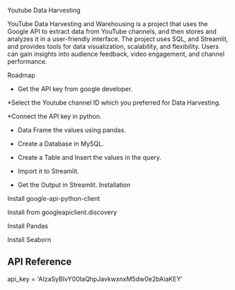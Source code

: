 
Youtube Data Harvesting 

YouTube Data Harvesting and Warehousing is a project that uses the Google API to extract data from YouTube channels, and then stores and analyzes it in a user-friendly interface. The project uses SQL, and Streamlit, and provides tools for data visualization, scalability, and flexibility. Users can gain insights into audience feedback, video engagement, and channel performance. 

Roadmap

* Get the API key from google developer.

*Select the Youtube channel ID which you preferred for Data Harvesting. 

*Connect the API key in python. 

* Data Frame the values using pandas. 

* Create a Database in MySQL.

* Create a Table and Insert the values in the query. 

* Import it to Streamlit.

* Get the Output in Streamlit. 
Installation

Install google-api-python-client

Install from googleapiclient.discovery

Install Pandas

Install Seaborn


## API Reference

api_key = 'AIzaSyBIvY00IaQhpJavkwxnxM5dw0e2bAiaKEY'



